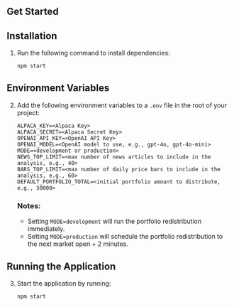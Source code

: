 ## Get Started

## Installation

1. Run the following command to install dependencies:

   ```bash
   npm start
   ```

## Environment Variables

2. Add the following environment variables to a `.env` file in the root of your project:

   ```env
   ALPACA_KEY=<Alpaca Key>
   ALPACA_SECRET=<Alpaca Secret Key>
   OPENAI_API_KEY=<OpenAI API Key>
   OPENAI_MODEL=<OpenAI model to use, e.g., gpt-4o, gpt-4o-mini>
   MODE=<development or production>
   NEWS_TOP_LIMIT=<max number of news articles to include in the analysis, e.g., 40>
   BARS_TOP_LIMIT=<max number of daily price bars to include in the analysis, e.g., 60>
   DEFAULT_PORTFOLIO_TOTAL=<initial portfolio amount to distribute, e.g., 50000>
   ```

   ### Notes:
   - Setting `MODE=development` will run the portfolio redistribution immediately.
   - Setting `MODE=production` will schedule the portfolio redistribution to the next market open + 2 minutes.

## Running the Application

3. Start the application by running:

   ```bash
   npm start
   ```